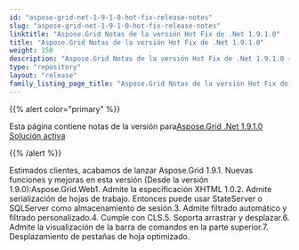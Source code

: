 ```yaml
---
id: "aspose-grid-net-1-9-1-0-hot-fix-release-notes"
slug: "aspose-grid-net-1-9-1-0-hot-fix-release-notes"
linktitle: "Aspose.Grid Notas de la versión Hot Fix de .Net 1.9.1.0"
title: "Aspose.Grid Notas de la versión Hot Fix de .Net 1.9.1.0"
weight: 150
description: "Aspose.Grid Notas de la versión Hot Fix de .Net 1.9.1.0 – the latest updates and fixes."
type: "repository"
layout: "release"
family_listing_page_title: "Aspose.Grid Notas de la versión Hot Fix de .Net 1.9.1.0"
---
```

{{% alert color="primary" %}} 

 Esta página contiene notas de la versión para[Aspose.Grid .Net 1.9.1.0 Solución activa](https://releases.aspose.com/cells/net/new-releases/aspose.grid-.net-1.9.1.0-hot-fix/)

{{% /alert %}} 

Estimados clientes, acabamos de lanzar Aspose.Grid 1.9.1. Nuevas funciones y mejoras en esta versión (Desde la versión 1.9.0):Aspose.Grid.Web1. Admite la especificación XHTML 1.0.2. Admite serialización de hojas de trabajo. Entonces puede usar StateServer o SQLServer como almacenamiento de sesión.3. Admite filtrado automático y filtrado personalizado.4. Cumple con CLS.5. Soporta arrastrar y desplazar.6. Admite la visualización de la barra de comandos en la parte superior.7. Desplazamiento de pestañas de hoja optimizado.
